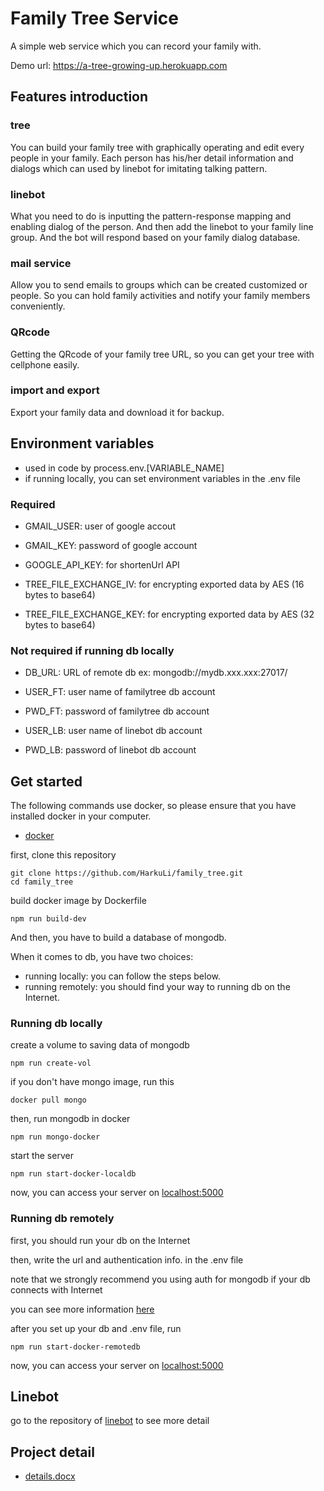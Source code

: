 # Family Tree Service
A simple web service which you can record your family with.

Demo url: https://a-tree-growing-up.herokuapp.com

## Features introduction

### tree

You can build your family tree with graphically operating and edit every people in your family. Each person has his/her detail information and dialogs which can used by linebot for imitating talking pattern. 

### linebot

What you need to do is inputting the pattern-response mapping and enabling dialog of the person. And then add the linebot to your family line group. And the bot will respond based on your family dialog database.

### mail service

Allow you to send emails to groups which can be created customized or people. So you can hold family activities and notify your family members conveniently.

### QRcode

Getting the QRcode of your family tree URL, so you can get your tree with cellphone easily.

### import and export

Export your family data and download it for backup.

## Environment variables

* used in code by process.env.[VARIABLE_NAME]
* if running locally, you can set environment variables in the .env file

### Required

* GMAIL_USER: user of google accout

* GMAIL_KEY: password of google account

* GOOGLE_API_KEY: for shortenUrl API

* TREE_FILE_EXCHANGE_IV: for encrypting exported data by AES (16 bytes to base64)

* TREE_FILE_EXCHANGE_KEY: for encrypting exported data by AES (32 bytes to base64)

### Not required if running db locally

* DB_URL: URL of remote db ex: mongodb://mydb.xxx.xxx:27017/

* USER_FT: user name of familytree db account

* PWD_FT: password of familytree db account

* USER_LB: user name of linebot db account

* PWD_LB: password of linebot db account

## Get started

The following commands use docker, so please ensure that you have installed docker in your computer.

* [docker](https://www.docker.com/)

first, clone this repository

    git clone https://github.com/HarkuLi/family_tree.git
    cd family_tree

build docker image by Dockerfile

    npm run build-dev
    
And then, you have to build a database of mongodb.
    
When it comes to db, you have two choices:

* running locally: you can follow the steps below.
* running remotely: you should find your way to running db on the Internet.

### Running db locally

create a volume to saving data of mongodb
    
    npm run create-vol

if you don't have mongo image, run this

    docker pull mongo
    
then, run mongodb in docker

    npm run mongo-docker

start the server

    npm run start-docker-localdb

now, you can access your server on [localhost:5000](http://localhost:5000)
    
### Running db remotely

first, you should run your db on the Internet

then, write the url and authentication info. in the .env file

note that we strongly recommend you using auth for mongodb if your db connects with Internet

you can see more information [here](https://docs.mongodb.com/manual/reference/method/js-user-management/)

after you set up your db and .env file, run

	npm run start-docker-remotedb

now, you can access your server on [localhost:5000](http://localhost:5000)

## Linebot

go to the repository of [linebot](https://github.com/HarkuLi/family-tree-linebot) to see more detail

## Project detail

* [details.docx](docs/details.docx)
